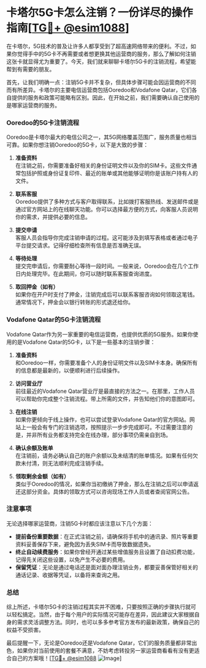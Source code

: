 # 卡塔尔5G卡怎么注销？一份详尽的操作指南[[TG💪+ @esim1088](https://t.me/s/esim1088)]

在卡塔尔，5G技术的普及让许多人都享受到了超高速网络带来的便利。不过，如果你觉得手中的5G卡不再需要或者想更换其他运营商的服务，那么了解如何注销这张卡就显得尤为重要了。今天，我们就来聊聊卡塔尔5G卡的注销流程，希望能帮到有需要的朋友。

首先，让我们明确一点：注销5G卡并不复杂，但具体步骤可能会因运营商的不同而有所差异。卡塔尔的主要电信运营商包括Ooredoo和Vodafone Qatar，它们各自提供的服务和政策可能略有区别。因此，在开始之前，我们需要确认自己使用的是哪家运营商的服务。

### Ooredoo的5G卡注销流程

Ooredoo是卡塔尔最大的电信公司之一，其5G网络覆盖范围广，服务质量也相当可靠。如果你想注销Ooredoo的5G卡，以下是大致的步骤：

1. **准备资料**  
   在注销之前，你需要准备好相关的身份证明文件以及你的SIM卡。这些文件通常包括护照或身份证复印件、最近的账单或其他能够证明你是该账户持有人的文件。

2. **联系客服**  
   Ooredoo提供了多种方式与客户取得联系，比如拨打客服热线、发送邮件或是通过官方网站上的在线聊天功能。你可以选择最方便的方式，向客服人员说明你的需求，并提供必要的信息。

3. **提交申请**  
   客服人员会指导你完成注销申请的过程。这可能涉及到填写表格或者通过电子平台提交请求。记得仔细检查所有信息是否准确无误。

4. **等待处理**  
   提交完申请后，你需要耐心等待一段时间。一般来说，Ooredoo会在几个工作日内处理完毕。在此期间，你可以随时联系客服查询进度。

5. **取回押金（如有）**  
   如果你在开户时支付了押金，注销完成后可以联系客服咨询如何领取这笔钱。通常情况下，押金会以银行转账的形式退还给你。

### Vodafone Qatar的5G卡注销流程

Vodafone Qatar作为另一家重要的电信运营商，也提供优质的5G服务。如果你使用的是Vodafone Qatar的5G卡，以下是一些基本的注销步骤：

1. **准备资料**  
   和Ooredoo一样，你需要准备个人的身份证明文件以及SIM卡本身。确保所有的信息都是最新的，以便顺利进行后续操作。

2. **访问营业厅**  
   前往最近的Vodafone Qatar营业厅是最直接的方法之一。在那里，工作人员可以帮助你完成整个注销流程。带上所需的文件，并告知他们你的意图即可。

3. **在线注销**  
   如果你更倾向于线上操作，也可以尝试登录Vodafone Qatar的官方网站。网站上一般会有专门的注销选项，按照提示一步步完成即可。不过需要注意的是，并非所有业务都支持完全在线办理，部分事项仍需亲自到场。

4. **确认余额及账单**  
   在注销前，请务必确认自己的账户余额以及未结清的账单情况。如果有任何欠款未付清，则无法顺利完成注销手续。

5. **领取剩余金额（如有）**  
   类似于Ooredoo的情况，如果你当初缴纳了押金，那么在注销之后可以申请返还这部分资金。具体的领取方式可以咨询现场工作人员或者查阅官网公告。

### 注意事项

无论选择哪家运营商，注销5G卡时都应该注意以下几个方面：

- **提前备份重要数据**：在正式注销之前，请确保将手机中的通讯录、照片等重要资料妥善保存下来，避免因为丢失SIM卡而导致数据遗失。
- **终止自动续费服务**：如果你曾经开通过某些增值服务且设置了自动扣费功能，记得先关闭这些设置，以免产生不必要的费用。
- **保留凭证**：无论是通过电话还是面对面办理注销业务，都要妥善保管好相关的通话记录、收据等凭证，以备将来查询之用。

### 总结

综上所述，卡塔尔5G卡的注销过程其实并不困难，只要按照正确的步骤执行就可以轻松搞定。当然，由于每个用户的实际情况可能存在差异，因此建议大家根据自身的需求灵活调整方法。同时，也可以多多参考官方发布的最新政策，确保自己的权益不受损害。

最后提醒一下，无论是Ooredoo还是Vodafone Qatar，它们的服务质量都非常出色，如果你对当前使用的套餐不满意，不妨考虑转投另一家运营商看看有没有更适合自己的方案哦！[[TG💪+ @esim1088](https://t.me/s/esim1088) ![Image](https://i.postimg.cc/4NQfJmqS/Snipaste-2025-05-13-00-14-12.png)]